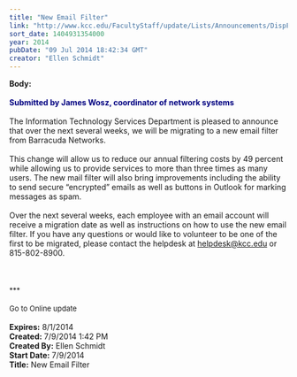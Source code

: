 ```yaml
---
title: "New Email Filter"
link: "http://www.kcc.edu/FacultyStaff/update/Lists/Announcements/DispForm.aspx?ID=1560"
sort_date: 1404931354000
year: 2014
pubDate: "09 Jul 2014 18:42:34 GMT"
creator: "Ellen Schmidt"
---
```


<div><b>Body:</b> <div class="ExternalClass631235F927D9417B84F2CB2FA5B75C5B"><div> </div>
<div><font color="#000080"><strong>Submitted by James Wosz, coordinator of network systems</strong></font></div>
<div> </div>
<div>The Information Technology Services Department is pleased to announce that over the next several weeks, we will be migrating to a new email filter from Barracuda Networks. </div>
<div> </div>
<div>This change will allow us to reduce our annual filtering costs by 49 percent while allowing us to provide services to more than three times as many users. The new mail filter will also bring improvements including the ability to send secure “encrypted” emails as well as buttons in Outlook for marking messages as spam. </div>
<div> </div>
<div>Over the next several weeks, each employee with an email account will receive a migration date as well as instructions on how to use the new email filter. If you have any questions or would like to volunteer to be one of the first to be migrated, please contact the helpdesk at <a href="mailto:helpdesk@kcc.edu">helpdesk@kcc.edu</a> or 815-802-8900.<br /></div>
<div> </div>
<div> </div>
<div> </div>
<div>
<div><font size="2">***</font></div>
<div><font size="2"></font> </div>
<div><font size="2">Go to Online update</font></div>
<div> </div></div></div></div>
<div><b>Expires:</b> 8/1/2014</div>
<div><b>Created:</b> 7/9/2014 1:42 PM</div>
<div><b>Created By:</b> Ellen Schmidt</div>
<div><b>Start Date:</b> 7/9/2014</div>
<div><b>Title:</b> New Email Filter</div>
